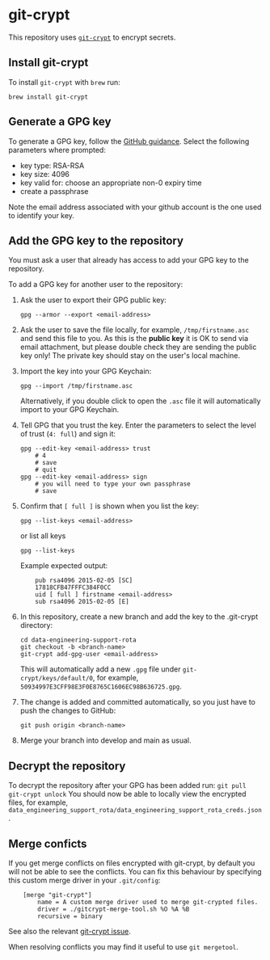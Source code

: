 # git-crypt

This repository uses [`git-crypt`](https://github.com/AGWA/git-crypt) to encrypt secrets.

## Install git-crypt

To install `git-crypt` with `brew` run:

    brew install git-crypt

## Generate a GPG key

To generate a GPG key, follow the [GitHub guidance](https://help.github.com/en/github/authenticating-to-github/generating-a-new-gpg-key#generating-a-gpg-key). Select the following parameters where prompted:

- key type: RSA-RSA
- key size: 4096
- key valid for: choose an appropriate non-0 expiry time
- create a passphrase

Note the email address associated with your github account is the one used to identify your key. 

## Add the GPG key to the repository

You must ask a user that already has access to add your GPG key to the repository.

To add a GPG key for another user to the repository:

1.  Ask the user to export their GPG public key:
    ```
    gpg --armor --export <email-address>
    ```

2.  Ask the user to save the file locally, for example, `/tmp/firstname.asc` and send this file to you. As this is the **public key** it is OK to send via email attachment, but please double check they are sending the public key only! The private key should stay on the user's local machine.

3.  Import the key into your GPG Keychain:
    ```
    gpg --import /tmp/firstname.asc
    ```
    Alternatively, if you double click to open the `.asc` file it will automatically import to your GPG Keychain.

4.  Tell GPG that you trust the key. Enter the parameters to select the level of trust (`4: full`) and sign it:

        gpg --edit-key <email-address> trust
            # 4
            # save
            # quit
        gpg --edit-key <email-address> sign
            # you will need to type your own passphrase
            # save

5.  Confirm that `[ full ]` is shown when you list the key:

    ```
    gpg --list-keys <email-address>
    ```
    or list all keys

    ```
    gpg --list-keys
    ```
    Example expected output:

    ```
        pub rsa4096 2015-02-05 [SC]
        17818CFB47FFFC384F0CC
        uid [ full ] firstname <email-address>
        sub rsa4096 2015-02-05 [E]
    ```

6.  In this repository, create a new branch and add the key to the .git-crypt directory:

    ```
    cd data-engineering-support-rota
    git checkout -b <branch-name>
    git-crypt add-gpg-user <email-address>
    ```
    This will automatically add a new `.gpg` file under `git-crypt/keys/default/0`, for example, `50934997E3CFF98E3F0E8765C1606EC98B636725.gpg`.

7.  The change is added and committed automatically, so you just have to push the changes to GitHub:
    ```
    git push origin <branch-name>
    ```

8.  Merge your branch into develop and main as usual.

## Decrypt the repository

To decrypt the repository after your GPG has been added run:
    ```
    git pull
    git-crypt unlock
    ```
You should now be able to locally view the encrypted files, for example, `data_engineering_support_rota/data_engineering_support_rota_creds.json`.
## Merge conficts

If you get merge conflicts on files encrypted with git-crypt, by default you will not be able to see the conflicts. You can fix this behaviour by specifying this custom merge driver in your `.git/config`:

```
    [merge "git-crypt"]
        name = A custom merge driver used to merge git-crypted files.
        driver = ./gitcrypt-merge-tool.sh %O %A %B
        recursive = binary
```

See also the relevant [git-crypt issue](https://github.com/AGWA/git-crypt/issues/140#issuecomment-361031719).

When resolving conflicts you may find it useful to use `git mergetool`.

